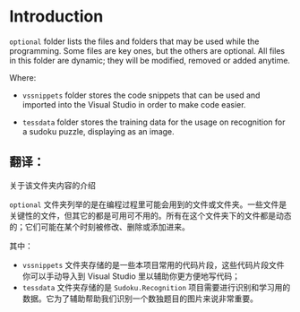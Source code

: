 # Introduction

`optional` folder lists the files and folders that may be used while the programming. Some files are key ones, but the others are optional. All files in this folder are dynamic; they will be modified, removed or added anytime.

Where:

*  `vssnippets` folder stores the code snippets that can be used and imported into the Visual Studio in order to make code easier.

* `tessdata` folder stores the training data for the usage on recognition for a sudoku puzzle, displaying as an image.



## 翻译：

关于该文件夹内容的介绍

`optional` 文件夹列举的是在编程过程里可能会用到的文件或文件夹。一些文件是关键性的文件，但其它的都是可用可不用的。所有在这个文件夹下的文件都是动态的；它们可能在某个时刻被修改、删除或添加进来。

其中：

* `vssnippets` 文件夹存储的是一些本项目常用的代码片段，这些代码片段文件你可以手动导入到 Visual Studio 里以辅助你更方便地写代码；
* `tessdata` 文件夹存储的是 `Sudoku.Recognition` 项目需要进行识别和学习用的数据。它为了辅助帮助我们识别一个数独题目的图片来说非常重要。

